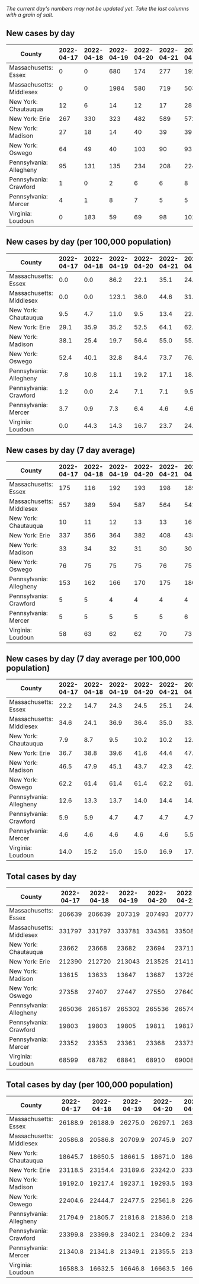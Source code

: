 _The current day's numbers may not be updated yet. Take the last columns with a grain of salt._
## New cases by day

| County | 2022-04-17 | 2022-04-18 | 2022-04-19 | 2022-04-20 | 2022-04-21 | 2022-04-22 | 2022-04-23 |
| --- | --- | --- | --- | --- | --- | --- | --- |
| Massachusetts: Essex | 0 | 0 | 680 | 174 | 277 | 192 |  |
| Massachusetts: Middlesex | 0 | 0 | 1984 | 580 | 719 | 503 |  |
| New York: Chautauqua | 12 | 6 | 14 | 12 | 17 | 28 |  |
| New York: Erie | 267 | 330 | 323 | 482 | 589 | 572 |  |
| New York: Madison | 27 | 18 | 14 | 40 | 39 | 39 |  |
| New York: Oswego | 64 | 49 | 40 | 103 | 90 | 93 |  |
| Pennsylvania: Allegheny | 95 | 131 | 135 | 234 | 208 | 224 |  |
| Pennsylvania: Crawford | 1 | 0 | 2 | 6 | 6 | 8 |  |
| Pennsylvania: Mercer | 4 | 1 | 8 | 7 | 5 | 5 |  |
| Virginia: Loudoun | 0 | 183 | 59 | 69 | 98 | 102 |  |

## New cases by day (per 100,000 population)

| County | 2022-04-17 | 2022-04-18 | 2022-04-19 | 2022-04-20 | 2022-04-21 | 2022-04-22 | 2022-04-23 |
| --- | --- | --- | --- | --- | --- | --- | --- |
| Massachusetts: Essex | 0.0 | 0.0 | 86.2 | 22.1 | 35.1 | 24.3 |  |
| Massachusetts: Middlesex | 0.0 | 0.0 | 123.1 | 36.0 | 44.6 | 31.2 |  |
| New York: Chautauqua | 9.5 | 4.7 | 11.0 | 9.5 | 13.4 | 22.1 |  |
| New York: Erie | 29.1 | 35.9 | 35.2 | 52.5 | 64.1 | 62.3 |  |
| New York: Madison | 38.1 | 25.4 | 19.7 | 56.4 | 55.0 | 55.0 |  |
| New York: Oswego | 52.4 | 40.1 | 32.8 | 84.4 | 73.7 | 76.2 |  |
| Pennsylvania: Allegheny | 7.8 | 10.8 | 11.1 | 19.2 | 17.1 | 18.4 |  |
| Pennsylvania: Crawford | 1.2 | 0.0 | 2.4 | 7.1 | 7.1 | 9.5 |  |
| Pennsylvania: Mercer | 3.7 | 0.9 | 7.3 | 6.4 | 4.6 | 4.6 |  |
| Virginia: Loudoun | 0.0 | 44.3 | 14.3 | 16.7 | 23.7 | 24.7 |  |

## New cases by day (7 day average)

| County | 2022-04-17 | 2022-04-18 | 2022-04-19 | 2022-04-20 | 2022-04-21 | 2022-04-22 | 2022-04-23 |
| --- | --- | --- | --- | --- | --- | --- | --- |
| Massachusetts: Essex | 175 | 116 | 192 | 193 | 198 | 189 |  |
| Massachusetts: Middlesex | 557 | 389 | 594 | 587 | 564 | 541 |  |
| New York: Chautauqua | 10 | 11 | 12 | 13 | 13 | 16 |  |
| New York: Erie | 337 | 356 | 364 | 382 | 408 | 438 |  |
| New York: Madison | 33 | 34 | 32 | 31 | 30 | 30 |  |
| New York: Oswego | 76 | 75 | 75 | 75 | 76 | 75 |  |
| Pennsylvania: Allegheny | 153 | 162 | 166 | 170 | 175 | 180 |  |
| Pennsylvania: Crawford | 5 | 5 | 4 | 4 | 4 | 4 |  |
| Pennsylvania: Mercer | 5 | 5 | 5 | 5 | 5 | 6 |  |
| Virginia: Loudoun | 58 | 63 | 62 | 62 | 70 | 73 |  |

## New cases by day (7 day average per 100,000 population)

| County | 2022-04-17 | 2022-04-18 | 2022-04-19 | 2022-04-20 | 2022-04-21 | 2022-04-22 | 2022-04-23 |
| --- | --- | --- | --- | --- | --- | --- | --- |
| Massachusetts: Essex | 22.2 | 14.7 | 24.3 | 24.5 | 25.1 | 24.0 |  |
| Massachusetts: Middlesex | 34.6 | 24.1 | 36.9 | 36.4 | 35.0 | 33.6 |  |
| New York: Chautauqua | 7.9 | 8.7 | 9.5 | 10.2 | 10.2 | 12.6 |  |
| New York: Erie | 36.7 | 38.8 | 39.6 | 41.6 | 44.4 | 47.7 |  |
| New York: Madison | 46.5 | 47.9 | 45.1 | 43.7 | 42.3 | 42.3 |  |
| New York: Oswego | 62.2 | 61.4 | 61.4 | 61.4 | 62.2 | 61.4 |  |
| Pennsylvania: Allegheny | 12.6 | 13.3 | 13.7 | 14.0 | 14.4 | 14.8 |  |
| Pennsylvania: Crawford | 5.9 | 5.9 | 4.7 | 4.7 | 4.7 | 4.7 |  |
| Pennsylvania: Mercer | 4.6 | 4.6 | 4.6 | 4.6 | 4.6 | 5.5 |  |
| Virginia: Loudoun | 14.0 | 15.2 | 15.0 | 15.0 | 16.9 | 17.7 |  |

## Total cases by day

| County | 2022-04-17 | 2022-04-18 | 2022-04-19 | 2022-04-20 | 2022-04-21 | 2022-04-22 | 2022-04-23 |
| --- | --- | --- | --- | --- | --- | --- | --- |
| Massachusetts: Essex | 206639 | 206639 | 207319 | 207493 | 207770 | 207962 |  |
| Massachusetts: Middlesex | 331797 | 331797 | 333781 | 334361 | 335080 | 335583 |  |
| New York: Chautauqua | 23662 | 23668 | 23682 | 23694 | 23711 | 23739 |  |
| New York: Erie | 212390 | 212720 | 213043 | 213525 | 214114 | 214686 |  |
| New York: Madison | 13615 | 13633 | 13647 | 13687 | 13726 | 13765 |  |
| New York: Oswego | 27358 | 27407 | 27447 | 27550 | 27640 | 27733 |  |
| Pennsylvania: Allegheny | 265036 | 265167 | 265302 | 265536 | 265744 | 265968 |  |
| Pennsylvania: Crawford | 19803 | 19803 | 19805 | 19811 | 19817 | 19825 |  |
| Pennsylvania: Mercer | 23352 | 23353 | 23361 | 23368 | 23373 | 23378 |  |
| Virginia: Loudoun | 68599 | 68782 | 68841 | 68910 | 69008 | 69110 |  |

## Total cases by day (per 100,000 population)

| County | 2022-04-17 | 2022-04-18 | 2022-04-19 | 2022-04-20 | 2022-04-21 | 2022-04-22 | 2022-04-23 |
| --- | --- | --- | --- | --- | --- | --- | --- |
| Massachusetts: Essex | 26188.9 | 26188.9 | 26275.0 | 26297.1 | 26332.2 | 26356.5 |  |
| Massachusetts: Middlesex | 20586.8 | 20586.8 | 20709.9 | 20745.9 | 20790.5 | 20821.7 |  |
| New York: Chautauqua | 18645.7 | 18650.5 | 18661.5 | 18671.0 | 18684.3 | 18706.4 |  |
| New York: Erie | 23118.5 | 23154.4 | 23189.6 | 23242.0 | 23306.1 | 23368.4 |  |
| New York: Madison | 19192.0 | 19217.4 | 19237.1 | 19293.5 | 19348.5 | 19403.4 |  |
| New York: Oswego | 22404.6 | 22444.7 | 22477.5 | 22561.8 | 22635.5 | 22711.7 |  |
| Pennsylvania: Allegheny | 21794.9 | 21805.7 | 21816.8 | 21836.0 | 21853.1 | 21871.6 |  |
| Pennsylvania: Crawford | 23399.8 | 23399.8 | 23402.1 | 23409.2 | 23416.3 | 23425.8 |  |
| Pennsylvania: Mercer | 21340.8 | 21341.8 | 21349.1 | 21355.5 | 21360.0 | 21364.6 |  |
| Virginia: Loudoun | 16588.3 | 16632.5 | 16646.8 | 16663.5 | 16687.2 | 16711.8 |  |
